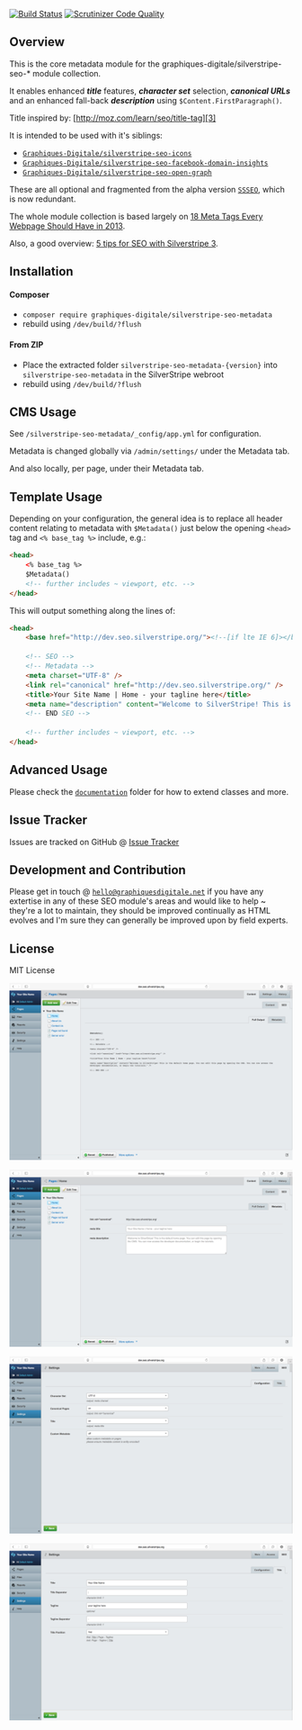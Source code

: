 [![Build Status](https://travis-ci.org/Graphiques-Digitale/silverstripe-seo-metadata.svg?branch=master)](https://travis-ci.org/Graphiques-Digitale/silverstripe-seo-metadata) [![Scrutinizer Code Quality](https://scrutinizer-ci.com/g/Graphiques-Digitale/silverstripe-seo-metadata/badges/quality-score.png?b=master)](https://scrutinizer-ci.com/g/Graphiques-Digitale/silverstripe-seo-metadata/?branch=master)

## Overview ##

This is the core metadata module for the graphiques-digitale/silverstripe-seo-* module collection.

It enables enhanced **_title_** features, **_character set_** selection, **_canonical URLs_** and an enhanced fall-back **_description_** using `$Content.FirstParagraph()`.

Title inspired by: [http://moz.com/learn/seo/title-tag][3]

It is intended to be used with it's siblings:
* [`Graphiques-Digitale/silverstripe-seo-icons`](https://github.com/Graphiques-Digitale/silverstripe-seo-icons)
* [`Graphiques-Digitale/silverstripe-seo-facebook-domain-insights`](https://github.com/Graphiques-Digitale/silverstripe-seo-facebook-domain-insights)
* [`Graphiques-Digitale/silverstripe-seo-open-graph`](https://github.com/Graphiques-Digitale/silverstripe-seo-open-graph)

These are all optional and fragmented from the alpha version [`SSSEO`](https://github.com/Graphiques-Digitale/SSSEO), which is now redundant.

The whole module collection is based largely on [18 Meta Tags Every Webpage Should Have in 2013][1].

Also, a good overview: [5 tips for SEO with Silverstripe 3][2].

## Installation ##

#### Composer ####

* `composer require graphiques-digitale/silverstripe-seo-metadata`
* rebuild using `/dev/build/?flush`

#### From ZIP ####

* Place the extracted folder `silverstripe-seo-metadata-{version}` into `silverstripe-seo-metadata` in the SilverStripe webroot
* rebuild using `/dev/build/?flush`

## CMS Usage ##

See `/silverstripe-seo-metadata/_config/app.yml` for configuration.

Metadata is changed globally via `/admin/settings/` under the Metadata tab.

And also locally, per page, under their Metadata tab.

## Template Usage ##

Depending on your configuration, the general idea is to replace all header content relating to metadata with `$Metadata()` just below the opening `<head>` tag and `<% base_tag %>` include, e.g.:

```html
<head>
    <% base_tag %>
    $Metadata()
    <!-- further includes ~ viewport, etc. -->
</head>
```

This will output something along the lines of:

```html
<head>
    <base href="http://dev.seo.silverstripe.org/"><!--[if lte IE 6]></base><![endif]-->

    <!-- SEO -->
    <!-- Metadata -->
    <meta charset="UTF-8" />
    <link rel="canonical" href="http://dev.seo.silverstripe.org/" />
    <title>Your Site Name | Home - your tagline here</title>
    <meta name="description" content="Welcome to SilverStripe! This is the default home page. You can edit this page by opening the CMS. You can now access the developer documentation, or begin the tutorials." />
    <!-- END SEO -->

    <!-- further includes ~ viewport, etc. -->
</head>
```

## Advanced Usage ##

Please check the [`documentation`](https://github.com/Graphiques-Digitale/silverstripe-seo-metadata/tree/master/docs) folder for how to extend classes and more. 

## Issue Tracker ##

Issues are tracked on GitHub @ [Issue Tracker](https://github.com/Graphiques-Digitale/silverstripe-seo-metadata/issues)

## Development and Contribution ##

Please get in touch @ [`hello@graphiquesdigitale.net`](mailto:hello@graphiquesdigitale.net) if you have any extertise in any of these SEO module's areas and would like to help ~ they're a lot to maintain, they should be improved continually as HTML evolves and I'm sure they can generally be improved upon by field experts.

## License ##

MIT License

![Screenshot](screenshot-1.png)

![Screenshot](screenshot-2.png)

![Screenshot](screenshot-3.png)

![Screenshot](screenshot-4.png)


[1]: https://www.iacquire.com/blog/18-meta-tags-every-webpage-should-have-in-2013
[2]: http://www.silverstripe.org/blog/5-tips-for-seo-with-silverstripe-3-/
[3]: http://moz.com/learn/seo/title-tag
[4]: https://github.com/audreyr/favicon-cheat-sheet
[5]: http://www.jonathantneal.com/blog/understand-the-favicon/
[6]: http://blogs.msdn.com/b/ie/archive/2012/06/08/high-quality-visuals-for-pinned-sites-in-windows-8.aspx
[7]: https://developers.facebook.com/docs/platforminsights/domains
[8]: http://ogp.me
[9]: https://dev.twitter.com/cards/overview
[10]: https://developers.google.com/+/web/snippet/
[11]: https://mathiasbynens.be/notes/touch-icons
